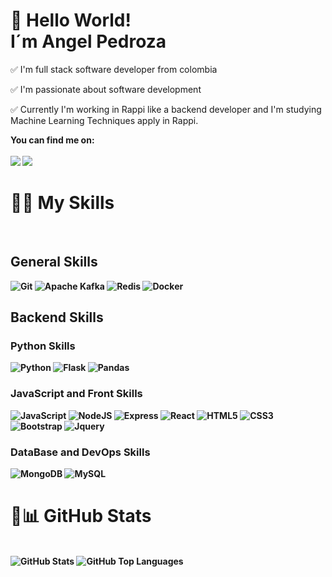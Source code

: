 # 👋 Hello World!<br>I´m Angel Pedroza

✅ I'm full stack software developer from colombia

✅ I'm passionate about software development

✅ Currently I'm working in Rappi like a backend developer and I'm studying Machine Learning Techniques apply in Rappi.

<b>You can find me on:<b>
<br>
<br>
[<img src="https://img.shields.io/badge/linkedin-%230077B5.svg?&style=for-the-badge&logo=linkedin&logoColor=white"/>](https://www.linkedin.com/in/angel-omar-pedroza-cardenas-8189a0193/)
[<img src="https://img.shields.io/badge/-Twitter-informational?style=for-the-badge&logo=twitter&logoColor=white"/>](https://twitter.com/AngelPe67860063)

# 🏋️‍♂️ My Skills
<br>
<h2>General Skills</h2>
<img src="https://img.shields.io/badge/git-%23fc6d26.svg?&style=for-the-badge&logo=git&logoColor=white" alt="Git"/>
<img src="https://img.shields.io/badge/kafka-black.svg?&style=for-the-badge&logo=apache&logoColor=white" alt="Apache Kafka"/>
<img src="https://img.shields.io/badge/redis-white.svg?&style=for-the-badge&logo=redis&logoColor=red" alt="Redis"/>
<img src="https://img.shields.io/badge/docker-blue.svg?&style=for-the-badge&logo=docker&logoColor=white" alt="Docker"/>

<br>
<h2>Backend Skills</h2>
<h3>Python Skills</h3>
<img src="https://img.shields.io/badge/python-%233a75a5.svg?&style=for-the-badge&logo=python&logoColor=white" alt="Python"/>
<img src="https://img.shields.io/badge/Flask-000000?style=for-the-badge&logo=flask&logoColor=white" alt="Flask"/>
<img src="https://img.shields.io/badge/pandas-white.svg?&style=for-the-badge&logo=pandas&logoColor=black" alt="Pandas"/>
<br>
<h3>JavaScript and Front Skills</h3>
<img src="https://img.shields.io/badge/javascript-yellow.svg?&style=for-the-badge&logo=javascript&logoColor=%23f7de1e" alt="JavaScript"/>
<img src="https://img.shields.io/badge/node%2Ejs-%2362af43.svg?&style=for-the-badge&logo=node.js&logoColor=white" alt="NodeJS"/>
<img src="https://img.shields.io/badge/express-red.svg?&style=for-the-badge&logo=express&logoColor=white" alt="Express"/>
<img src="https://img.shields.io/badge/react-%2300c4e6.svg?&style=for-the-badge&logo=react&logoColor=white" alt="React"/>
<img src="https://img.shields.io/badge/html5-%23e34f26.svg?&style=for-the-badge&logo=html5&logoColor=white" alt="HTML5"/>
<img src="https://img.shields.io/badge/css3-%233573b5.svg?&style=for-the-badge&logo=css3&logoColor=white" alt="CSS3"/>
<img src="https://img.shields.io/badge/Bootstrap-563D7C?style=for-the-badge&logo=bootstrap&logoColor=white" alt="Bootstrap"/>
<img src="https://img.shields.io/badge/jQuery-0769AD?style=for-the-badge&logo=jquery&logoColor=white" alt="Jquery"/>
<br>
<h3>DataBase and DevOps Skills</h3>
<img src="https://img.shields.io/badge/mongodb-%2368a14a.svg?&style=for-the-badge&logo=mongodb&logoColor=white" alt="MongoDB"/>
<img src="https://img.shields.io/badge/MySQL-00000F?style=for-the-badge&logo=mysql&logoColor=white" alt="MySQL"/>




# 🧍📊 GitHub Stats
<br>
<img src="https://jf-gh-stats.vercel.app/api?username=AngelPedroza&show_icons=true&count_private=true&title_color=3867D6&icon_color=3867D6" alt="GitHub Stats" align="top"/>
<img src="https://jf-gh-stats.vercel.app/api/top-langs/?username=AngelPedroza&layout=compact&hide=java&title_color=3867D6&icon_color=3867D6" alt="GitHub Top Languages" align="top"/>
